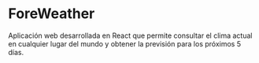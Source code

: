 # ForeWeather
Aplicación web desarrollada en React que permite consultar el clima actual en cualquier lugar del mundo y obtener la previsión para los próximos 5 días.
